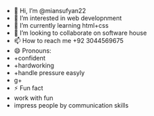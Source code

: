- 👋 Hi, I’m @miansufyan22 
- 👀 I’m interested in web developnment
- 🌱 I’m currently learning html+css
- 💞️ I’m looking to collaborate on software house
- 📫 How to reach me +92 3044569675
- 😄 Pronouns:
- +confident
- +hardworking
- +handle pressure easyly
- g+
- ⚡ Fun fact
- work with fun
- impress people by communication skills

<!---
miansufyan22/miansufyan22 is a ✨ special ✨ repository because its `README.md` (this file) appears on your GitHub profile.
You can click the Preview link to take a look at your changes.
--->
